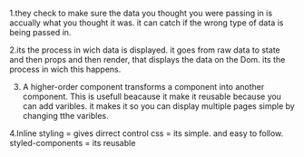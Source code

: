 1.they check to make sure the data you thought you were passing in is accually what you thought it was. it can catch if the wrong type of data is being passed in.

2.its the process in wich data is displayed. it goes from raw data to state and then props and then render, that displays the data on the Dom. its the process in wich this happens. 

3.  A higher-order component transforms a component into another component. This is usefull beacause it make it reusable because you can add varibles. it makes it so you can display multiple pages simple by changing tthe varibles.

4.Inline styling = gives dirrect control
css = its simple. and easy to follow.
styled-components = its reusable